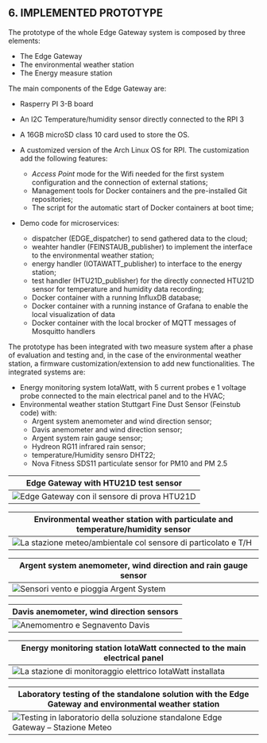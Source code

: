 ## 6. IMPLEMENTED PROTOTYPE

The prototype of the whole Edge Gateway system is composed by three elements:

* The Edge Gateway
* The environmental weather station
* The Energy measure station

The main components of the Edge Gateway are:

* Rasperry PI 3-B board
* An I2C Temperature/humidity sensor directly connected to the RPI 3
* A 16GB microSD class 10 card used to store the OS.
* A customized version of the Arch Linux OS for RPI. The customization add the following features:
	* *Access Point* mode for the Wifi needed for the first system configuration and the connection of external stations;
	* Management tools for Docker containers and the pre-installed Git repositories;
	* The script for the automatic start of Docker containers at boot time;

* Demo code for microservices:
	* dispatcher (EDGE_dispatcher) to send gathered data to the cloud;
	* weahter handler (FEINSTAUB_publisher) to implement the interface to the environmental weather station;
	* energy handler (IOTAWATT_publisher) to interface to the energy station;
	* test handler (HTU21D_publisher) for the directly connected HTU21D sensor for temperature and humidity data recording;
	* Docker container with a running InfluxDB database;
	* Docker container with a running instance of Grafana to enable the local visualization of data
	* Docker container with the local brocker of MQTT messages of Mosquitto handlers
	
The prototype has been integrated with two measure system after a phase of evaluation and testing and, in the case of the environmental weather station, a firmware customization/extension to add new functionalities.
The integrated systems are: 

* Energy monitoring system IotaWatt, with 5 current probes e 1 voltage probe connected to the main electrical panel and to the HVAC;
* Environmental weather station Stuttgart Fine Dust Sensor (Feinstub code) with:
	* Argent system anemometer and wind direction sensor;
	* Davis anemometer and wind direction sensor;
	* Argent system rain gauge sensor;
	* Hydreon RG11 infrared rain sensor;
	* temperature/Humidity sensro DHT22;
	* Nova Fitness SDS11 particulate sensor for PM10 and PM 2.5
	
Edge Gateway with  HTU21D test sensor                            | 
--------------------------------------------------------------------- | 
![Edge Gateway con il sensore di prova HTU21D](../../img/edge-htu21d.jpg) |

Environmental weather station with particulate and temperature/humidity sensor                                     |
------------------------------------------------------------------------------------------------- |
![La stazione meteo/ambientale col sensore di particolato e T/H](../../img/outdoor-meteo-station.jpg) |

Argent system anemometer, wind direction and rain gauge sensor                           |
------------------------------------------------------------------ |
![Sensori vento e pioggia Argent System](../../img/argent-system.jpg) |

Davis anemometer, wind direction sensors                   |
--------------------------------------------------- |
![Anemomentro e Segnavento Davis](../../img/davis.jpg)  |

Energy monitoring station IotaWatt  connected to the main electrical panel                        |
-------------------------------------------------------------------------------------- |
![La stazione di monitoraggio elettrico IotaWatt installata](../../img/iotawatt-panel.jpg) |

Laboratory testing of the standalone solution with the Edge Gateway and environmental weather station                              |
------------------------------------------------------------------------------------------------------------ |
![Testing in laboratorio della soluzione standalone Edge Gateway – Stazione Meteo](../../img/edge-meteo-lab.jpg) |
